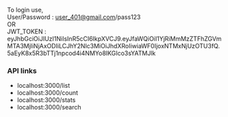 
To login use,</br>
User/Password : user_401@gmail.com/pass123 </br>
OR</br>
JWT_TOKEN : eyJhbGciOiJIUzI1NiIsInR5cCI6IkpXVCJ9.eyJfaWQiOiI1YjRiMmMzZTFhZGVmMTA3MjliNjAxODIiLCJhY2Nlc3MiOiJhdXRoIiwiaWF0IjoxNTMxNjUzOTU3fQ.5aEyK8x5R3bTTj1npcod4i4NMYo8IKGIco3sYATMJlk</br>


### API links
* localhost:3000/list
* localhost:3000/count
* localhost:3000/stats
* localhost:3000/search

